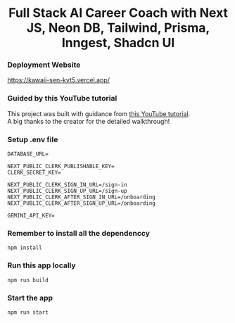 <h1 align="center">Full Stack AI Career Coach with Next JS, Neon DB, Tailwind, Prisma, Inngest, Shadcn UI </h1>

### Deployment Website
https://kawaii-sen-kvt5.vercel.app/
### Guided by this YouTube tutorial  
This project was built with guidance from [this YouTube tutorial](https://youtu.be/UbXpRv5ApKA?si=L6G8lyV10OuB3Ch1).  
A big thanks to the creator for the detailed walkthrough!  
### Setup .env file

```
DATABASE_URL=

NEXT_PUBLIC_CLERK_PUBLISHABLE_KEY=
CLERK_SECRET_KEY=

NEXT_PUBLIC_CLERK_SIGN_IN_URL=/sign-in
NEXT_PUBLIC_CLERK_SIGN_UP_URL=/sign-up
NEXT_PUBLIC_CLERK_AFTER_SIGN_IN_URL=/onboarding
NEXT_PUBLIC_CLERK_AFTER_SIGN_UP_URL=/onboarding

GEMINI_API_KEY=
```
### Remember to install all the dependenccy
```shell
npm install
```
### Run this app locally
```shell
npm run build
```
### Start the app 

```shell
npm run start
```
